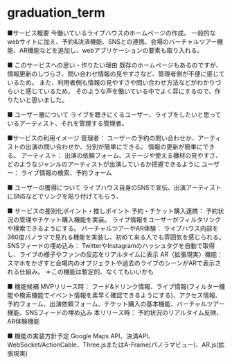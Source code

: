 # graduation_term

■サービス概要
今働いているライブハウスのホームページの作成。
一般的なwebサイトに加え、予約&決済機能、SNSとの連携、会場のバーチャルツアー機能、AR機能などを追加し、webアプリケーションの要素も取り入れる。

■ このサービスへの思い・作りたい理由
既存のホームページもあるのですが、情報更新のしづらさ、問い合わせ情報の見やすさなど、管理者側が不便に感じているため。
また、利用者側も情報の見やすさや問い合わせ方法などがわかりづらいと感じているため。
そのような声を働いている中でよく耳にするので、作りたいと思いました。

■ ユーザー層について
ライブを聴きにくるユーザー、ライブをしたいと思っているアーティスト、それを管理する管理者。

■サービスの利用イメージ
管理者：
ユーザーの予約の問い合わせか、アーティストの出演の問い合わせか、分別が簡単にできる。
情報の更新が簡単にできる。
アーティスト：
出演の依頼フォーム、ステージや使える機材の見やすさ、どのようなジャンルのアーティストが出演しているか把握できるように
ユーザー：
ライブ情報の検索、予約フォーム

■ ユーザーの獲得について
ライブハウス自身のSNSで宣伝、出演アーティストにSNSなどでリンクを貼り付けてもらう、

■ サービスの差別化ポイント・推しポイント
予約・チケット購入連携：
予約状況の管理やチケット購入機能を実装。
ライブ情報をユーザーがフィルタリングや検索できるようにする。
バーチャルツアーやAR体験：
ライブハウス内部を360度パノラマで見れる機能を実装し、初めて来る人でも雰囲気を感じられる。
SNSフィードの埋め込み：
TwitterやInstagramのハッシュタグを自動で取得し、ライブの様子やファンの反応をリアルタイムに表示
AR（拡張現実）機能：
スマホをかざすと会場内のオブジェクトや過去のライブのシーンがARで表示される仕組み。
＊この機能は暫定的、なくてもいいかも

■ 機能候補
MVPリリース時：
フード&ドリンク情報、ライブ情報(フィルター機能や検索機能でイベント情報を素早く確認できるようにする)、アクセス情報、予約フォーム、出演依頼フォーム、チケット購入の基本機能、バーチャルツアー機能、SNSフィードの埋め込み
本リリース時：
予約状況のリアルタイム反映、AR体験機能

■ 機能の実装方針予定
Google Maps API、決済API、WebSocket/ActionCable、Three.jsまたはA-Frame(パノラマビュー)、AR.js(拡張現実)
